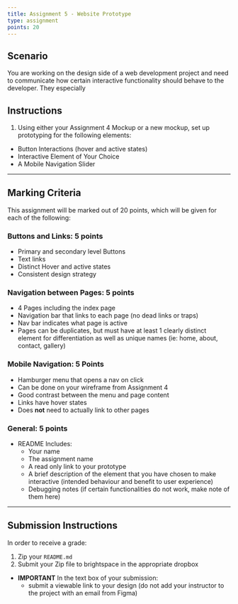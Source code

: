 ```yaml
---
title: Assignment 5 - Website Prototype
type: assignment
points: 20
---
```


## Scenario

You are working on the design side of a web development project and need to communicate how certain interactive functionality should behave to the developer. They especially 


## Instructions
1. Using either your Assignment 4 Mockup or a new mockup, set up prototyping for the following elements:
  - Button Interactions (hover and active states)
  - Interactive Element of Your Choice
  - A Mobile Navigation Slider

---

## Marking Criteria

This assignment will be marked out of 20 points, which will be given for each of the following:

### Buttons and Links: 5 points
- Primary and secondary level Buttons
- Text links
- Distinct Hover and active states
- Consistent design strategy

### Navigation between Pages: 5 points
- 4 Pages including the index page
- Navigation bar that links to each page (no dead links or traps) 
- Nav bar indicates what page is active
- Pages can be duplicates, but must have at least 1 clearly distinct element for differentiation as well as unique names (ie: home, about, contact, gallery)
### Mobile Navigation: 5 Points
- Hamburger menu that opens a nav on click
- Can be done on your wireframe from Assignment 4
- Good contrast between the menu and page content
- Links have hover states
- Does **not** need to actually link to other pages

### General: 5 points
- README Includes:
  - Your name
  - The assignment name
  - A read only link to your prototype
  - A brief description of the element that you have chosen to make interactive (intended behaviour and benefit to user experience)
  - Debugging notes (if certain functionalities do not work, make note of them here)

---

## Submission Instructions

In order to receive a grade:

1. Zip your `README.md`
2. Submit your Zip file to brightspace in the appropriate dropbox
  - **IMPORTANT** In the text box of your submission:
    - submit a viewable link to your design (do not add your instructor to the project with an email from Figma)